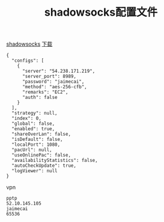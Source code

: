 ﻿---
layout: post_layout
title: shadowsocks配置文件
time: 2016年05月04日 星期三
location: 兰州
pulished: true
excerpt_separator: "##"
---
[shadowsocks](https://github.com/shadowsocks/shadowsocks-windows/releases) [下载]({{site.url}}/assets/files/Shadowsocks.exe)

```
{
  "configs": [
    {
      "server": "54.238.171.219",
      "server_port": 8989,
      "password": "jaimecai",
      "method": "aes-256-cfb",
      "remarks": "EC2",
      "auth": false
    }
  ],
  "strategy": null,
  "index": 0,
  "global": false,
  "enabled": true,
  "shareOverLan": false,
  "isDefault": false,
  "localPort": 1080,
  "pacUrl": null,
  "useOnlinePac": false,
  "availabilityStatistics": false,
  "autoCheckUpdate": true,
  "logViewer": null
}
```
vpn

```
pptp
52.10.145.105
jaimecai
65536
```


